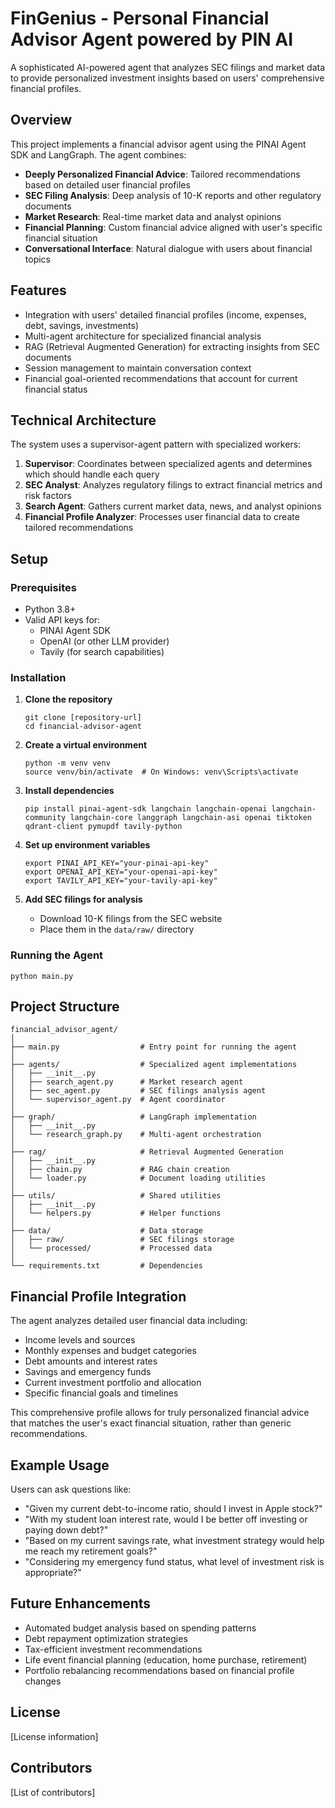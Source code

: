 
# FinGenius - Personal Financial Advisor Agent powered by PIN AI

A sophisticated AI-powered agent that analyzes SEC filings and market data to provide personalized investment insights based on users' comprehensive financial profiles.

## Overview

This project implements a financial advisor agent using the PINAI Agent SDK and LangGraph. The agent combines:

- **Deeply Personalized Financial Advice**: Tailored recommendations based on detailed user financial profiles
- **SEC Filing Analysis**: Deep analysis of 10-K reports and other regulatory documents
- **Market Research**: Real-time market data and analyst opinions
- **Financial Planning**: Custom financial advice aligned with user's specific financial situation
- **Conversational Interface**: Natural dialogue with users about financial topics

## Features

- Integration with users' detailed financial profiles (income, expenses, debt, savings, investments)
- Multi-agent architecture for specialized financial analysis
- RAG (Retrieval Augmented Generation) for extracting insights from SEC documents
- Session management to maintain conversation context
- Financial goal-oriented recommendations that account for current financial status

## Technical Architecture

The system uses a supervisor-agent pattern with specialized workers:

1. **Supervisor**: Coordinates between specialized agents and determines which should handle each query
2. **SEC Analyst**: Analyzes regulatory filings to extract financial metrics and risk factors
3. **Search Agent**: Gathers current market data, news, and analyst opinions
4. **Financial Profile Analyzer**: Processes user financial data to create tailored recommendations

## Setup

### Prerequisites

- Python 3.8+
- Valid API keys for:
  - PINAI Agent SDK
  - OpenAI (or other LLM provider)
  - Tavily (for search capabilities)

### Installation

1. **Clone the repository**
   ```
   git clone [repository-url]
   cd financial-advisor-agent
   ```

2. **Create a virtual environment**
   ```
   python -m venv venv
   source venv/bin/activate  # On Windows: venv\Scripts\activate
   ```

3. **Install dependencies**
   ```
   pip install pinai-agent-sdk langchain langchain-openai langchain-community langchain-core langgraph langchain-asi openai tiktoken qdrant-client pymupdf tavily-python
   ```

4. **Set up environment variables**
   ```
   export PINAI_API_KEY="your-pinai-api-key"
   export OPENAI_API_KEY="your-openai-api-key"
   export TAVILY_API_KEY="your-tavily-api-key"
   ```

5. **Add SEC filings for analysis**
   - Download 10-K filings from the SEC website
   - Place them in the `data/raw/` directory

### Running the Agent

```
python main.py
```

## Project Structure

```
financial_advisor_agent/
│
├── main.py                  # Entry point for running the agent
│
├── agents/                  # Specialized agent implementations
│   ├── __init__.py
│   ├── search_agent.py      # Market research agent
│   ├── sec_agent.py         # SEC filings analysis agent
│   └── supervisor_agent.py  # Agent coordinator
│
├── graph/                   # LangGraph implementation
│   ├── __init__.py
│   └── research_graph.py    # Multi-agent orchestration
│
├── rag/                     # Retrieval Augmented Generation
│   ├── __init__.py
│   ├── chain.py             # RAG chain creation
│   └── loader.py            # Document loading utilities
│
├── utils/                   # Shared utilities
│   ├── __init__.py
│   └── helpers.py           # Helper functions
│
├── data/                    # Data storage
│   ├── raw/                 # SEC filings storage
│   └── processed/           # Processed data
│
└── requirements.txt         # Dependencies
```

## Financial Profile Integration

The agent analyzes detailed user financial data including:
- Income levels and sources
- Monthly expenses and budget categories
- Debt amounts and interest rates
- Savings and emergency funds
- Current investment portfolio and allocation
- Specific financial goals and timelines

This comprehensive profile allows for truly personalized financial advice that matches the user's exact financial situation, rather than generic recommendations.

## Example Usage

Users can ask questions like:
- "Given my current debt-to-income ratio, should I invest in Apple stock?"
- "With my student loan interest rate, would I be better off investing or paying down debt?"
- "Based on my current savings rate, what investment strategy would help me reach my retirement goals?"
- "Considering my emergency fund status, what level of investment risk is appropriate?"

## Future Enhancements

- Automated budget analysis based on spending patterns
- Debt repayment optimization strategies
- Tax-efficient investment recommendations
- Life event financial planning (education, home purchase, retirement)
- Portfolio rebalancing recommendations based on financial profile changes

## License

[License information]

## Contributors

[List of contributors]
